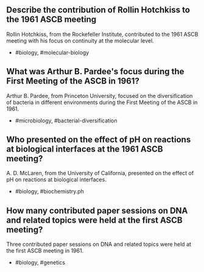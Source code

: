 ## Describe the contribution of Rollin Hotchkiss to the 1961 ASCB meeting

Rollin Hotchkiss, from the Rockefeller Institute, contributed to the 1961 ASCB meeting with his focus on continuity at the molecular level.

- #biology, #molecular-biology

## What was Arthur B. Pardee's focus during the First Meeting of the ASCB in 1961?

Arthur B. Pardee, from Princeton University, focused on the diversification of bacteria in different environments during the First Meeting of the ASCB in 1961.

- #microbiology, #bacterial-diversification

## Who presented on the effect of $\mathrm{pH}$ on reactions at biological interfaces at the 1961 ASCB meeting?

A. D. McLaren, from the University of California, presented on the effect of $\mathrm{pH}$ on reactions at biological interfaces.

- #biology, #biochemistry.ph

## How many contributed paper sessions on DNA and related topics were held at the first ASCB meeting?

Three contributed paper sessions on DNA and related topics were held at the first ASCB meeting in 1961.

- #biology, #genetics